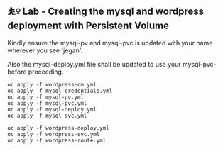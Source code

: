 ## ⛹️‍♀️ Lab - Creating the mysql and wordpress deployment with Persistent Volume

Kindly ensure the mysql-pv and mysql-pvc is updated with your name wherever you see 'jegan'.

Also the mysql-deploy.yml file shall be updated to use your mysql-pvc-<your-name> before proceeding.

```
oc apply -f wordpress-cm.yml
oc apply -f mysql-credentials.yml
oc apply -f mysql-pv.yml
oc apply -f mysql-pvc.yml
oc apply -f mysql-deploy.yml
oc apply -f mysql-svc.yml

oc apply -f wordpress-deploy.yml
oc apply -f wordpress-svc.yml
oc apply -f wordpress-route.yml
```
